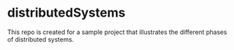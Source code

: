 # distributedSystems
This repo is created for a sample project that illustrates the different phases of distributed systems.
